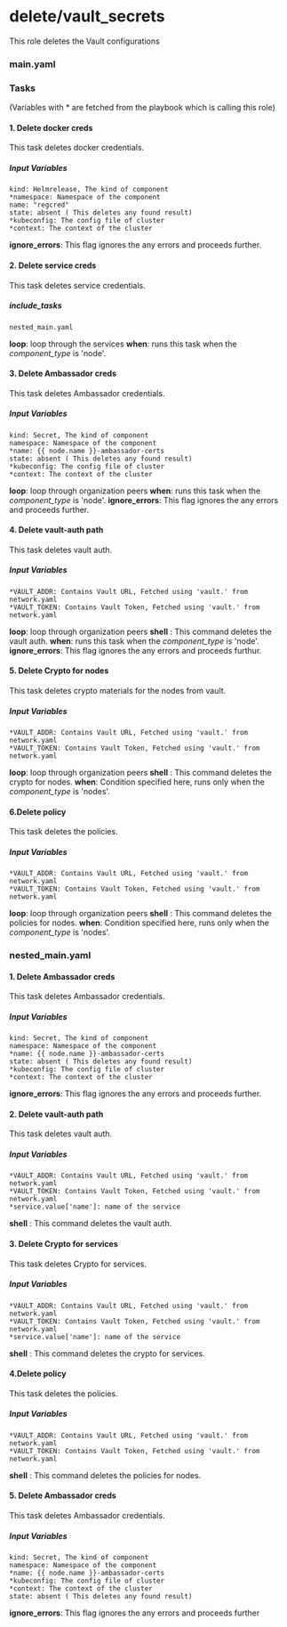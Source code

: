 # delete/vault_secrets
This role deletes the Vault configurations
### main.yaml
### Tasks
(Variables with * are fetched from the playbook which is calling this role)
#### 1. Delete docker creds
This task deletes docker credentials.
##### Input Variables
    kind: Helmrelease, The kind of component
    *namespace: Namespace of the component
    name: "regcred"
    state: absent ( This deletes any found result)
    *kubeconfig: The config file of cluster
    *context: The context of the cluster
**ignore_errors**: This flag ignores the any errors and proceeds further.

#### 2. Delete service creds
This task deletes service credentials.
##### include_tasks
    nested_main.yaml 
**loop**: loop through the services
**when**: runs this task when the *component_type* is 'node'.

#### 3. Delete Ambassador creds
This task deletes Ambassador credentials.
##### Input Variables
    kind: Secret, The kind of component
    namespace: Namespace of the component
    *name: {{ node.name }}-ambassador-certs
    state: absent ( This deletes any found result)
    *kubeconfig: The config file of cluster
    *context: The context of the cluster
**loop**: loop through organization peers
**when**: runs this task when the *component_type* is 'node'.
**ignore_errors**: This flag ignores the any errors and proceeds further.

#### 4. Delete vault-auth path
This task deletes vault auth.
##### Input Variables
    *VAULT_ADDR: Contains Vault URL, Fetched using 'vault.' from network.yaml
    *VAULT_TOKEN: Contains Vault Token, Fetched using 'vault.' from network.yaml
**loop**: loop through organization peers
**shell** : This command deletes the vault auth.
**when**: runs this task when the *component_type* is 'node'.
**ignore_errors**: This flag ignores the any errors and proceeds furthur.

#### 5. Delete Crypto for nodes
This task deletes crypto materials for the nodes from vault.
##### Input Variables
    *VAULT_ADDR: Contains Vault URL, Fetched using 'vault.' from network.yaml
    *VAULT_TOKEN: Contains Vault Token, Fetched using 'vault.' from network.yaml
**loop**: loop through organization peers
**shell** : This command deletes the crypto for nodes.
**when**: Condition specified here, runs only when the *component_type* is 'nodes'.

#### 6.Delete policy
This task deletes the policies.
##### Input Variables

    *VAULT_ADDR: Contains Vault URL, Fetched using 'vault.' from network.yaml
    *VAULT_TOKEN: Contains Vault Token, Fetched using 'vault.' from network.yaml
**loop**: loop through organization peers
**shell** : This command deletes the policies for nodes.
**when**: Condition specified here, runs only when the *component_type* is 'nodes'.

### nested_main.yaml

#### 1. Delete Ambassador creds
This task deletes Ambassador credentials.
##### Input Variables
    kind: Secret, The kind of component
    namespace: Namespace of the component
    *name: {{ node.name }}-ambassador-certs
    state: absent ( This deletes any found result)
    *kubeconfig: The config file of cluster
    *context: The context of the cluster
**ignore_errors**: This flag ignores the any errors and proceeds further.

#### 2. Delete vault-auth path
This task deletes vault auth.
##### Input Variables
    *VAULT_ADDR: Contains Vault URL, Fetched using 'vault.' from network.yaml
    *VAULT_TOKEN: Contains Vault Token, Fetched using 'vault.' from network.yaml
    *service.value['name']: name of the service
**shell** : This command deletes the vault auth.

#### 3. Delete Crypto for services
This task deletes Crypto for services.
##### Input Variables
    *VAULT_ADDR: Contains Vault URL, Fetched using 'vault.' from network.yaml
    *VAULT_TOKEN: Contains Vault Token, Fetched using 'vault.' from network.yaml
    *service.value['name']: name of the service
**shell** : This command deletes the crypto for services.

#### 4.Delete policy
This task deletes the policies.
##### Input Variables

    *VAULT_ADDR: Contains Vault URL, Fetched using 'vault.' from network.yaml
    *VAULT_TOKEN: Contains Vault Token, Fetched using 'vault.' from network.yaml
**shell** : This command deletes the policies for nodes.

#### 5. Delete Ambassador creds
This task deletes Ambassador credentials.
##### Input Variables
    kind: Secret, The kind of component
    namespace: Namespace of the component
    *name: {{ node.name }}-ambassador-certs
    *kubeconfig: The config file of cluster
    *context: The context of the cluster
    state: absent ( This deletes any found result)
**ignore_errors**: This flag ignores the any errors and proceeds further


